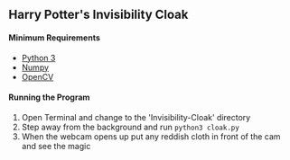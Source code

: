 ## Harry Potter's Invisibility Cloak


#### Minimum Requirements

- <a href = "https://realpython.com/installing-python/">Python 3</a>
- <a href = "https://scipy.org/install.html">Numpy</a>
- <a href = "https://www.learnopencv.com/install-opencv3-on-ubuntu/">OpenCV</a>

#### Running the Program

1. Open Terminal and change to the 'Invisibility-Cloak' directory
2. Step away from the background and run `python3 cloak.py`
3. When the webcam opens up put any reddish cloth in front of the cam and see the magic